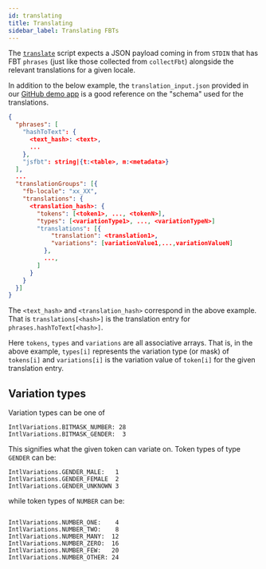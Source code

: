 ```yaml
---
id: translating
title: Translating
sidebar_label: Translating FBTs
---
```


The [`translate`](https://github.com/facebookincubator/fbt/blob/master/packages/babel-plugin-fbt/bin/translate.js) script expects a JSON payload coming in from `STDIN`
that has FBT `phrases` (just like those collected from `collectFbt`)
alongside the relevant translations for a given locale.

In addition to the below example, the `translation_input.json`
provided in our [GitHub demo
app](https://github.com/facebookincubator/fbt/blob/master/demo-app/translation_input.json)
is a good reference on the "schema" used for the translations.

```json
{
  "phrases": [
    "hashToText": {
      <text_hash>: <text>,
      ...
    },
    "jsfbt": string|{t:<table>, m:<metadata>}
  ],
  ...
  "translationGroups": [{
    "fb-locale": "xx_XX",
    "translations": {
      <translation_hash>: {
        "tokens": [<token1>, ..., <tokenN>],
        "types": [<variationType1>, ..., <variationTypeN>]
        "translations": [{
            "translation": <translation1>,
            "variations": [variationValue1,...,variationValueN]
          },
          ...,
        ]
      }
    }
  }]
}
```

The `<text_hash>` and `<translation_hash>` correspond in the above example.
That is `translations[<hash>]` is the translation entry for
`phrases.hashToText[<hash>]`.

Here `tokens`, `types` and `variations` are all associative arrays.  That is, in
the above example, `types[i]` represents the variation type (or mask) of
`tokens[i]` and `variations[i]` is the variation value of `token[i]` for the
given translation entry.

## Variation types
Variation types can be one of
```
IntlVariations.BITMASK_NUMBER: 28
IntlVariations.BITMASK_GENDER:  3
```
This signifies what the given token can variate on.  Token types of type `GENDER` can be:
```
IntlVariations.GENDER_MALE:   1
IntlVariations.GENDER_FEMALE  2
IntlVariations.GENDER_UNKNOWN 3
```
while token types of `NUMBER` can be:
```

IntlVariations.NUMBER_ONE:    4
IntlVariations.NUMBER_TWO:    8
IntlVariations.NUMBER_MANY:  12
IntlVariations.NUMBER_ZERO:  16
IntlVariations.NUMBER_FEW:   20
IntlVariations.NUMBER_OTHER: 24
```
